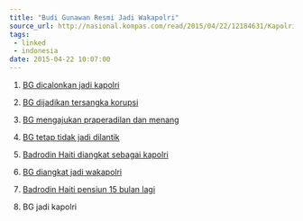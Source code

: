 ```yaml
---
title: "Budi Gunawan Resmi Jadi Wakapolri"
source_url: http://nasional.kompas.com/read/2015/04/22/12184631/Kapolri.Pastikan.Budi.Gunawan.Dilantik.Jadi.Wakapolri.Sore.Ini
tags:
 - linked
 - indonesia
date: 2015-04-22 10:07:00
---
```


1. [BG dicalonkan jadi kapolri][1]

2. [BG dijadikan tersangka korupsi][2]

3. [BG mengajukan praperadilan dan menang][3]

4. [BG tetap tidak jadi dilantik][4]

5. [Badrodin Haiti diangkat sebagai kapolri][5]

6. [BG diangkat jadi wakapolri][6]

7. [Badrodin Haiti pensiun 15 bulan lagi][7]

8. BG jadi kapolri

[1]: http://nasional.kompas.com/read/2015/01/10/00082341/Presiden.Joko.Widodo.Tunjuk.Budi.Gunawan.sebagai.Calon.Kapolri
[2]: http://batamtoday.com/berita52446-Dicalonkan-Kapolri,-KPK-Tetapkan-Budi-Gunawan-sebagai-Tersangka.html
[3]: http://www.antaranews.com/berita/480295/gugatan-praperadilan-budi-gunawan-dikabulkan
[4]: http://news.metrotvnews.com/read/2015/02/18/359929/tak-jadi-dilantik-budi-gunawan-tetap-jabat-kalemdikpol
[5]: http://nasional.kompas.com/read/2015/04/17/09274001/Dilantik.Jokowi.Badrodin.Haiti.Resmi.Jadi.Kapolri
[6]: http://nasional.kompas.com/read/2015/04/22/12184631/Kapolri.Pastikan.Budi.Gunawan.Dilantik.Jadi.Wakapolri.Sore.Ini
[7]: http://www.solopos.com/2015/04/18/kapolri-baru-badrodin-haiti-cuma-15-bulan-jadi-kapolri-595886